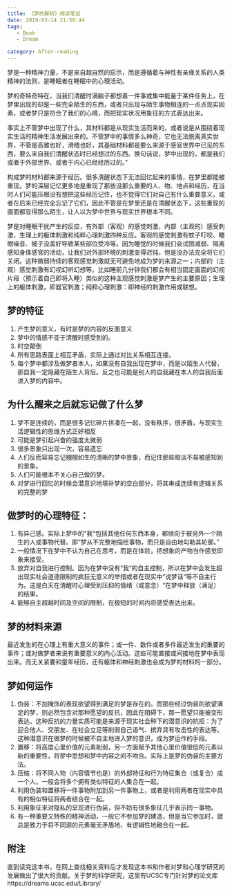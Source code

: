 ```yaml
---
title: 《梦的解析》阅读笔记
date: 2019-03-14 21:50:44
tags: 
   - Book
   - Dream

category: After-reading
---
```



梦是一种精神力量，不是来自超自然的启示，而是遵循着与神性有亲缘关系的人类精神的法则，是睡眠者在睡眠中的心理活动。
<!--more-->
梦的奇特奇特在，当我们清醒时满脑子都想着一件事或集中能量于某件任务上，在梦里出现的却是一些完全陌生的东西，或者只出现与陌生事物相连的一点点现实因素，或者梦只是符合了我们的心境，而把现实状况用象征的方式表达出来。

事实上不管梦中出现了什么，其材料都是从现实生活而来的，或者说是从围绕着现实生活的精神生活发展出来的。不管梦中的事情多么神奇，它也无法脱离真实世界，不管是高雅也好，滑稽也好，其基础材料都是要么来源于感官世界中已见的东西，要么来自我们清醒状态时已经想过的东西。换句话说，梦中出现的，都是我们或者于外部世界、或者于内心已经经历过的。”

构成梦的材料都来源于经历。很多清醒状态下无法回忆起来的事情，在梦里都能被重现。梦的深层记忆更多地是重现了那些没那么重要的人、物、地点和经历，在当时人们可能压根没有想把这些经历记住，也不觉得它们对自己有什么重要意义，或者在后来已经完全忘记了它们，因此不管是在梦里还是在清醒状态下，这些重现的画面都显得那么陌生，让人以为梦中世界与现实世界根本不同。

梦是对睡眠干扰产生的反应，有外部（客观）的感觉刺激，内部（主观的）感受刺激，生理上的躯体刺激和纯粹心理刺激四种反应。客观的感觉刺激有蚊子叮咬、睡眠噪音、被子没盖好导致某些部位受冷等。因为睡觉的时候我们会试图减弱、隔离感知身体感官的活动，让我们对外部环境的刺激变得迟钝，但是没办法完全将它们关闭。这种微弱持续的客观感觉刺激就无可避免地成为梦的来源之一；内部的（主观）感觉刺激有幻视幻听幻想等。比如睡前几分钟我们都会有相当固定画面的幻视片段（预示着自己即将入睡）类似的这种主观感觉刺激是梦产生的主要原因；生理上的躯体刺激，即器官刺激；纯粹心理刺激：即神经的刺激作用或联想。

## 梦的特征
1. 产生梦的意义，有时是梦的内容的反面意义
2. 梦中的情感不亚于清醒时感受到的。
3. 时空颠倒
4. 所有思路表面上相互矛盾，实际上通过对比关系相互连接。
5. 每个梦中都涉及做梦者本人，如果没有自我出现在梦中，而是以陌生人代替，那自我一定隐藏在陌生人背后。反之也可能是别人的自我藏在本人的自我后面进入梦的内容中。


## 为什么醒来之后就忘记做了什么梦
1. 梦不是连续的，而是很多记忆碎片拼凑在一起，没有秩序，很矛盾，与现实生活逻辑性的思维方式正好相反
2. 可能是梦引起兴奋的强度太微弱
3. 很多景象只出现一次，容易遗忘
4. 人们反而容易忘记栩栩如生的清晰的梦中景象，而记住那些暗淡不易被感知到的景象。
5. 人们可能根本不关心自己做的梦。
6. 对梦进行回忆的时候会潜意识地填补梦的空白部分，将其串成连续有逻辑关系的完整的梦

## 做梦时的心理特征：
1. 有异己感。实际上梦中的“我“包括其他任何东西本身，都倾向于被另外一个陌生的人或事物代替。即“梦从不完整地描绘事物，而只是自由地勾勒其轮廓。”
2. 一般情况下在梦中不认为自己在思考，而是在体验，把想象的产物当作感觉印象来接受。
3. 放弃对自我进行控制。因为在梦中没有“我“的自主控制，所以在梦中会发生超出现实社会道德限制的疯狂无意义的举措或者在现实中”说梦话“等不自主行为。这是白天在清醒时心理受到压抑的情绪（或意念）“在梦中释放（满足）的结果。
4. 能够自主超越时间及空间的限制，在极短的时间内将感受表达出来。

## 梦的材料来源
最近发生的在心理上有重大意义的事件；或一件、数件或者多件最近发生的重要的事件；或对做梦者来说有重要意义的内心活动。这些可能直接或间接地在梦中表现出来。而无关紧要和童年经历，还有躯体和神经刺激也会成为梦的材料的一部分。

## 梦如何运作
1.  伪装：不加掩饰的表现欲望得到满足的梦是存在的。而那些经过伪装的欲望满足的梦，则必然包含对那种愿望的反抗，因此在阻碍下，那一愿望只能被变形表达。这种反抗的力量实质可能是来源于现实社会种下的潜意识的抗拒：为了迎合他人、交朋友、在社会立足等削弱自己语气、摈弃具有攻击性的表达等。这种潜意识在做梦的时候被不自主地进入梦的意识，成为梦运作的手段。
2.  置移：将高度心里价值的元素削弱，另一方面赋予其他心里价值很低的元素以新的重要性，将梦中思想和梦中内容之间不吻合。实际上是梦的伪装的主要方法。
3.  压缩：将不同人物（内容情节也是）的外部特征和行为特征集合（或复合）成一个人。一般会将多个拥有类似特征的人集合在一起。
6.  利用伪装和置移将一件事物附加到另一件事物上，或者是利用两者在现实中具有的相似特征将两者结合在一起。
8.  利用象征来对隐私的呈现进行伪装，但不妨有很多象征几乎表示同一事物。
9.  有一种重要又特殊的精神活动，一般它不参加梦的建造，但是当它参加时，就总是致力于将不同源的元素毫无矛盾地、有逻辑性地融合在一起。

## 附注
直到读完这本书，在网上查找相关资料后才发现这本书和作者对梦和心理学研究的发展做出了很大的贡献。关于梦的科学研究，这里有UCSC专门针对梦的论文库https://dreams.ucsc.edu/Library/
